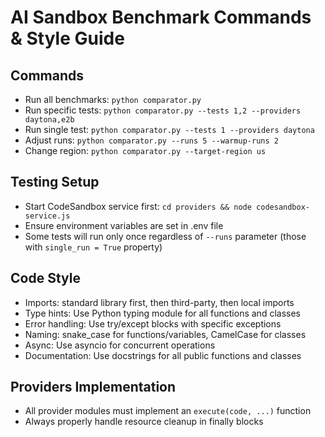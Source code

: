 # AI Sandbox Benchmark Commands & Style Guide

## Commands
- Run all benchmarks: `python comparator.py`
- Run specific tests: `python comparator.py --tests 1,2 --providers daytona,e2b`
- Run single test: `python comparator.py --tests 1 --providers daytona`
- Adjust runs: `python comparator.py --runs 5 --warmup-runs 2`
- Change region: `python comparator.py --target-region us`

## Testing Setup
- Start CodeSandbox service first: `cd providers && node codesandbox-service.js`
- Ensure environment variables are set in .env file
- Some tests will run only once regardless of `--runs` parameter (those with `single_run = True` property)

## Code Style
- Imports: standard library first, then third-party, then local imports
- Type hints: Use Python typing module for all functions and classes
- Error handling: Use try/except blocks with specific exceptions
- Naming: snake_case for functions/variables, CamelCase for classes
- Async: Use asyncio for concurrent operations
- Documentation: Use docstrings for all public functions and classes

## Providers Implementation
- All provider modules must implement an `execute(code, ...)` function
- Always properly handle resource cleanup in finally blocks